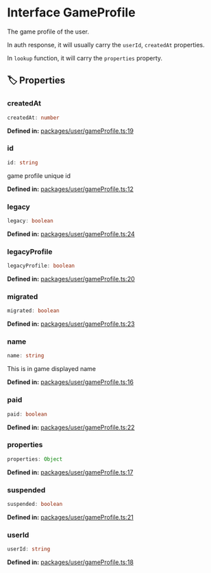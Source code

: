 # Interface GameProfile

The game profile of the user.

In auth response, it will usually carry the ``userId``, ``createdAt`` properties.

In ``lookup`` function, it will carry the ``properties`` property.
## 🏷️ Properties

### createdAt <Badge type="info" text="optional" />

```ts
createdAt: number
```
<p style="font-size: 14px; color: var(--vp-c-text-2)">
<strong>Defined in:</strong> <a href="https://github.com/voxelum/minecraft-launcher-core-node/blob/master/packages/user/gameProfile.ts#L19" target="_blank" rel="noreferrer">packages/user/gameProfile.ts:19</a>
</p>


### id

```ts
id: string
```
game profile unique id
<p style="font-size: 14px; color: var(--vp-c-text-2)">
<strong>Defined in:</strong> <a href="https://github.com/voxelum/minecraft-launcher-core-node/blob/master/packages/user/gameProfile.ts#L12" target="_blank" rel="noreferrer">packages/user/gameProfile.ts:12</a>
</p>


### legacy <Badge type="info" text="optional" />

```ts
legacy: boolean
```
<p style="font-size: 14px; color: var(--vp-c-text-2)">
<strong>Defined in:</strong> <a href="https://github.com/voxelum/minecraft-launcher-core-node/blob/master/packages/user/gameProfile.ts#L24" target="_blank" rel="noreferrer">packages/user/gameProfile.ts:24</a>
</p>


### legacyProfile <Badge type="info" text="optional" />

```ts
legacyProfile: boolean
```
<p style="font-size: 14px; color: var(--vp-c-text-2)">
<strong>Defined in:</strong> <a href="https://github.com/voxelum/minecraft-launcher-core-node/blob/master/packages/user/gameProfile.ts#L20" target="_blank" rel="noreferrer">packages/user/gameProfile.ts:20</a>
</p>


### migrated <Badge type="info" text="optional" />

```ts
migrated: boolean
```
<p style="font-size: 14px; color: var(--vp-c-text-2)">
<strong>Defined in:</strong> <a href="https://github.com/voxelum/minecraft-launcher-core-node/blob/master/packages/user/gameProfile.ts#L23" target="_blank" rel="noreferrer">packages/user/gameProfile.ts:23</a>
</p>


### name

```ts
name: string
```
This is in game displayed name
<p style="font-size: 14px; color: var(--vp-c-text-2)">
<strong>Defined in:</strong> <a href="https://github.com/voxelum/minecraft-launcher-core-node/blob/master/packages/user/gameProfile.ts#L16" target="_blank" rel="noreferrer">packages/user/gameProfile.ts:16</a>
</p>


### paid <Badge type="info" text="optional" />

```ts
paid: boolean
```
<p style="font-size: 14px; color: var(--vp-c-text-2)">
<strong>Defined in:</strong> <a href="https://github.com/voxelum/minecraft-launcher-core-node/blob/master/packages/user/gameProfile.ts#L22" target="_blank" rel="noreferrer">packages/user/gameProfile.ts:22</a>
</p>


### properties <Badge type="info" text="optional" />

```ts
properties: Object
```
<p style="font-size: 14px; color: var(--vp-c-text-2)">
<strong>Defined in:</strong> <a href="https://github.com/voxelum/minecraft-launcher-core-node/blob/master/packages/user/gameProfile.ts#L17" target="_blank" rel="noreferrer">packages/user/gameProfile.ts:17</a>
</p>


### suspended <Badge type="info" text="optional" />

```ts
suspended: boolean
```
<p style="font-size: 14px; color: var(--vp-c-text-2)">
<strong>Defined in:</strong> <a href="https://github.com/voxelum/minecraft-launcher-core-node/blob/master/packages/user/gameProfile.ts#L21" target="_blank" rel="noreferrer">packages/user/gameProfile.ts:21</a>
</p>


### userId <Badge type="info" text="optional" />

```ts
userId: string
```
<p style="font-size: 14px; color: var(--vp-c-text-2)">
<strong>Defined in:</strong> <a href="https://github.com/voxelum/minecraft-launcher-core-node/blob/master/packages/user/gameProfile.ts#L18" target="_blank" rel="noreferrer">packages/user/gameProfile.ts:18</a>
</p>


